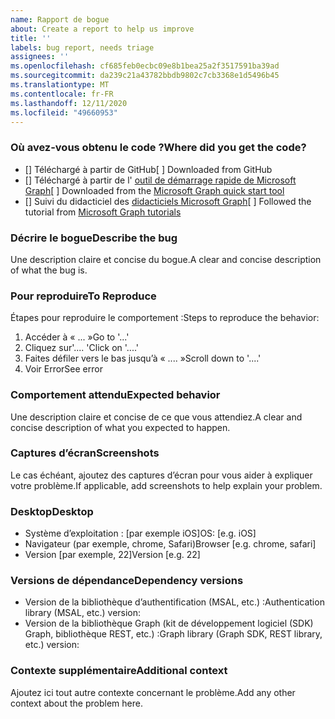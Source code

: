 ```yaml
---
name: Rapport de bogue
about: Create a report to help us improve
title: ''
labels: bug report, needs triage
assignees: ''
ms.openlocfilehash: cf685feb0ecbc09e8b1bea25a2f3517591ba39ad
ms.sourcegitcommit: da239c21a43782bbdb9802c7cb3368e1d5496b45
ms.translationtype: MT
ms.contentlocale: fr-FR
ms.lasthandoff: 12/11/2020
ms.locfileid: "49660953"
---
```

### <a name="where-did-you-get-the-code"></a><span data-ttu-id="c899a-102">Où avez-vous obtenu le code ?</span><span class="sxs-lookup"><span data-stu-id="c899a-102">Where did you get the code?</span></span>

- <span data-ttu-id="c899a-103">[] Téléchargé à partir de GitHub</span><span class="sxs-lookup"><span data-stu-id="c899a-103">[ ] Downloaded from GitHub</span></span>
- <span data-ttu-id="c899a-104">[] Téléchargé à partir de l' [outil de démarrage rapide de Microsoft Graph](https://developer.microsoft.com/graph/quick-start)</span><span class="sxs-lookup"><span data-stu-id="c899a-104">[ ] Downloaded from the [Microsoft Graph quick start tool](https://developer.microsoft.com/graph/quick-start)</span></span>
- <span data-ttu-id="c899a-105">[] Suivi du didacticiel des [didacticiels Microsoft Graph](https://docs.microsoft.com/graph/tutorials)</span><span class="sxs-lookup"><span data-stu-id="c899a-105">[ ] Followed the tutorial from [Microsoft Graph tutorials](https://docs.microsoft.com/graph/tutorials)</span></span>

### <a name="describe-the-bug"></a><span data-ttu-id="c899a-106">Décrire le bogue</span><span class="sxs-lookup"><span data-stu-id="c899a-106">Describe the bug</span></span>

<span data-ttu-id="c899a-107">Une description claire et concise du bogue.</span><span class="sxs-lookup"><span data-stu-id="c899a-107">A clear and concise description of what the bug is.</span></span>

### <a name="to-reproduce"></a><span data-ttu-id="c899a-108">Pour reproduire</span><span class="sxs-lookup"><span data-stu-id="c899a-108">To Reproduce</span></span>

<span data-ttu-id="c899a-109">Étapes pour reproduire le comportement :</span><span class="sxs-lookup"><span data-stu-id="c899a-109">Steps to reproduce the behavior:</span></span>

1. <span data-ttu-id="c899a-110">Accéder à « ... »</span><span class="sxs-lookup"><span data-stu-id="c899a-110">Go to '...'</span></span>
1. <span data-ttu-id="c899a-111">Cliquez sur'.... '</span><span class="sxs-lookup"><span data-stu-id="c899a-111">Click on '....'</span></span>
1. <span data-ttu-id="c899a-112">Faites défiler vers le bas jusqu’à « .... »</span><span class="sxs-lookup"><span data-stu-id="c899a-112">Scroll down to '....'</span></span>
1. <span data-ttu-id="c899a-113">Voir Error</span><span class="sxs-lookup"><span data-stu-id="c899a-113">See error</span></span>

### <a name="expected-behavior"></a><span data-ttu-id="c899a-114">Comportement attendu</span><span class="sxs-lookup"><span data-stu-id="c899a-114">Expected behavior</span></span>

<span data-ttu-id="c899a-115">Une description claire et concise de ce que vous attendiez.</span><span class="sxs-lookup"><span data-stu-id="c899a-115">A clear and concise description of what you expected to happen.</span></span>

### <a name="screenshots"></a><span data-ttu-id="c899a-116">Captures d’écran</span><span class="sxs-lookup"><span data-stu-id="c899a-116">Screenshots</span></span>

<span data-ttu-id="c899a-117">Le cas échéant, ajoutez des captures d’écran pour vous aider à expliquer votre problème.</span><span class="sxs-lookup"><span data-stu-id="c899a-117">If applicable, add screenshots to help explain your problem.</span></span>

### <a name="desktop"></a><span data-ttu-id="c899a-118">Desktop</span><span class="sxs-lookup"><span data-stu-id="c899a-118">Desktop</span></span>

- <span data-ttu-id="c899a-119">Système d’exploitation : [par exemple iOS]</span><span class="sxs-lookup"><span data-stu-id="c899a-119">OS: [e.g. iOS]</span></span>
- <span data-ttu-id="c899a-120">Navigateur (par exemple, chrome, Safari)</span><span class="sxs-lookup"><span data-stu-id="c899a-120">Browser [e.g. chrome, safari]</span></span>
- <span data-ttu-id="c899a-121">Version [par exemple, 22]</span><span class="sxs-lookup"><span data-stu-id="c899a-121">Version [e.g. 22]</span></span>

### <a name="dependency-versions"></a><span data-ttu-id="c899a-122">Versions de dépendance</span><span class="sxs-lookup"><span data-stu-id="c899a-122">Dependency versions</span></span>

- <span data-ttu-id="c899a-123">Version de la bibliothèque d’authentification (MSAL, etc.) :</span><span class="sxs-lookup"><span data-stu-id="c899a-123">Authentication library (MSAL, etc.) version:</span></span>
- <span data-ttu-id="c899a-124">Version de la bibliothèque Graph (kit de développement logiciel (SDK) Graph, bibliothèque REST, etc.) :</span><span class="sxs-lookup"><span data-stu-id="c899a-124">Graph library (Graph SDK, REST library, etc.) version:</span></span>

### <a name="additional-context"></a><span data-ttu-id="c899a-125">Contexte supplémentaire</span><span class="sxs-lookup"><span data-stu-id="c899a-125">Additional context</span></span>

<span data-ttu-id="c899a-126">Ajoutez ici tout autre contexte concernant le problème.</span><span class="sxs-lookup"><span data-stu-id="c899a-126">Add any other context about the problem here.</span></span>
